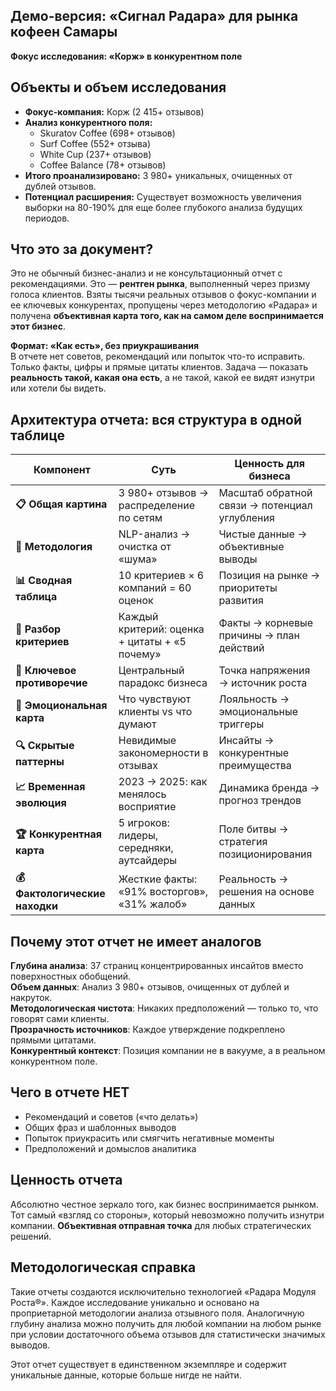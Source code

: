 ## **Демо-версия: «Сигнал Радара» для рынка кофеен Самары**

**Фокус исследования: «Корж» в конкурентном поле**

## **Объекты и объем исследования**

- **Фокус-компания:** Корж (2 415+ отзывов)
- **Анализ конкурентного поля:**
    - Skuratov Coffee (698+ отзывов)
    - Surf Coffee (552+ отзыва)
    - White Cup (237+ отзывов)
    - Coffee Balance (78+ отзывов)
- **Итого проанализировано:** 3 980+ уникальных, очищенных от дублей отзывов.
- **Потенциал расширения:** Существует возможность увеличения выборки на 80-190% для еще более глубокого анализа будущих периодов.
## **Что это за документ?**

Это не обычный бизнес-анализ и не консультационный отчет с рекомендациями. Это — **рентген рынка**, выполненный через призму голоса клиентов. Взяты тысячи реальных отзывов о фокус-компании и ее ключевых конкурентах, пропущены через методологию «Радара» и получена **объективная карта того, как на самом деле воспринимается этот бизнес**.

**Формат: «Как есть», без приукрашивания**  
В отчете нет советов, рекомендаций или попыток что-то исправить. Только факты, цифры и прямые цитаты клиентов. Задача — показать **реальность такой, какая она есть**, а не такой, какой ее видят изнутри или хотели бы видеть.

## **Архитектура отчета: вся структура в одной таблице**

| Компонент                      | Суть                                          | Ценность для бизнеса                          |
| ------------------------------ | --------------------------------------------- | --------------------------------------------- |
| **📋 Общая картина**           | 3 980+ отзывов → распределение по сетям       | Масштаб обратной связи → потенциал углубления |
| **🎯 Методология**             | NLP-анализ → очистка от «шума»                | Чистые данные → объективные выводы            |
| **📊 Сводная таблица**         | 10 критериев × 6 компаний = 60 оценок         | Позиция на рынке → приоритеты развития        |
| **🔬 Разбор критериев**        | Каждый критерий: оценка + цитаты + «5 почему» | Факты → корневые причины → план действий      |
| **💎 Ключевое противоречие**   | Центральный парадокс бизнеса                  | Точка напряжения → источник роста             |
| **🎨 Эмоциональная карта**     | Что чувствуют клиенты vs что думают           | Лояльность → эмоциональные триггеры           |
| **🔍 Скрытые паттерны**        | Невидимые закономерности в отзывах            | Инсайты → конкурентные преимущества           |
| **📈 Временная эволюция**      | 2023 → 2025: как менялось восприятие          | Динамика бренда → прогноз трендов             |
| **🏆 Конкурентная карта**      | 5 игроков: лидеры, середняки, аутсайдеры      | Поле битвы → стратегия позиционирования       |
| **💰 Фактологические находки** | Жесткие факты: «91% восторгов», «31% жалоб»   | Реальность → решения на основе данных         |

## Почему этот отчет не имеет аналогов

**Глубина анализа**: 37 страниц концентрированных инсайтов вместо поверхностных обобщений.  
**Объем данных**: Анализ 3 980+ отзывов, очищенных от дублей и накруток.  
**Методологическая чистота**: Никаких предположений — только то, что говорят сами клиенты.  
**Прозрачность источников**: Каждое утверждение подкреплено прямыми цитатами.  
**Конкурентный контекст**: Позиция компании не в вакууме, а в реальном конкурентном поле.
## Чего в отчете НЕТ

- Рекомендаций и советов («что делать»)
- Общих фраз и шаблонных выводов
- Попыток приукрасить или смягчить негативные моменты
- Предположений и домыслов аналитика
## Ценность отчета

Абсолютно честное зеркало того, как бизнес воспринимается рынком. Тот самый «взгляд со стороны», который невозможно получить изнутри компании. **Объективная отправная точка** для любых стратегических решений.
## Методологическая справка

Такие отчеты создаются исключительно технологией «Радара Модуля Роста®». Каждое исследование уникально и основано на проприетарной методологии анализа отзывного поля. Аналогичную глубину анализа можно получить для любой компании на любом рынке при условии достаточного объема отзывов для статистически значимых выводов.

Этот отчет существует в единственном экземпляре и содержит уникальные данные, которые больше нигде не найти.
